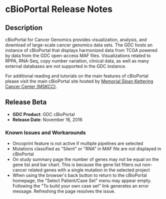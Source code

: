 # cBioPortal Release Notes

## Description

cBioPortal for Cancer Genomics provides visualization, analysis, and download of large-scale cancer genomics data sets.  The GDC hosts an instance of cBioPortal that displays harmonized data from TCGA powered by data from the GDC open-access MAF files.  Visualizations related to RPPA, RNA-Seq, copy number variation, clinical data, as well as many external databases are not supported in the GDC instance.  

For additional reading and tutorials on the main features of cBioPortal please visit the main cBioPortal site hosted by [Memorial Sloan Kettering Cancer Center (MSKCC)](http://www.cbioportal.org/).

## Release Beta

* __GDC Product__: GDC cBioPortal
* __Release Date__: November 16, 2016


### Known Issues and Workarounds
*  Oncoprint feature is not active if multiple pipelines are selected <!--SV-512-->
*  Mutations classified as "Silent" or "RNA" in MAF file are not displayed in cBioPortal <!--SV-516-->
*  On study summary page the number of genes may not be equal on the gene list and bar chart.  This is because the gene list filters out non-cancer related genes with a single mutation in the selected project <!--SV-516-->
*  When using the browser's back button to return to the cBioPortal homepage, the "Select Patient/Case Set" menu may appear empty. Following the "To build your own case set" link generates an error message. Refreshing the page resolves the issue. <!-- SV-425 -->
